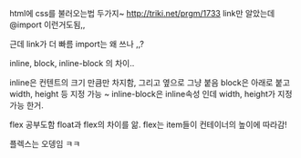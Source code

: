 html에 css를 불러오는법 두가지~
http://triki.net/prgm/1733
link만 알았는데 @import 이런거도됨,,

근데 link가 더 빠름 import는 왜 쓰나 ,,?

inline, block, inline-block 의 차이..

inline은 컨텐트의 크기 만큼만 차지함, 그리고 옆으로 그냥 붙음
block은 아래로 붙고 width, height 등 지정 가능 ~
inline-block은 inline속성 인데 width, height가 지정 가능 한거.

flex 공부도함 
float과 flex의 차이를 앎.
flex는 item들이 컨테이너의 높이에 따라감!

플렉스는 오뎅임 ㅋㅋ